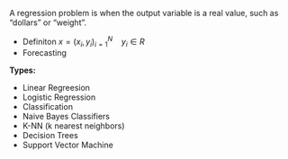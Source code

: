 A regression problem is when the output variable is a real value, such as “dollars” or “weight”.

* Definiton $x = {(x_i, y_i)}^{N}_{i=1}\ \ \ \ y_i \in R$ 
* Forecasting

**Types:**
- Linear Regreesion
- Logistic Regression
- Classification
- Naive Bayes Classifiers
- K-NN (k nearest neighbors)
- Decision Trees
- Support Vector Machine